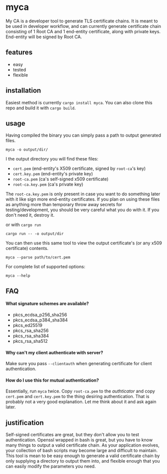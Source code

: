 # myca

My CA is a developer tool to generate TLS certificate chains. It is
meant to be used in developer workflow, and can currently generate
certificate chain consisting of 1 Root CA and 1 end-entity
certificate, along with private keys. End-entity will be
signed by Root CA.

## features

  * easy
  * tested
  * flexible

## installation
Easiest method is currently `cargo install myca`. You can also clone
this repo and build it with `cargo build`.

## usage
Having compiled the binary you can simply pass a path to output
generated files.

	myca -o output/dir/

I the output directory you will find these files:

  * `cert.pem`  (end-entity's X509 certificate, signed by `root-ca`'s key)
  * `cert.key.pem` (end-entity's private key)
  * `root-ca.pem` (ca's self-signed x509 certificate)
  * `root-ca.key.pem` (ca's private key)

The `root-ca.key.pem` is only present in case you want to do something
later with it like sign more end-entity certificates. If you plan on
using these files as anything more than temporary throw away secrets
for testing/development, you should be very careful what you do with
it. If you don't need it, destroy it.

or with `cargo run`

	cargo run -- -o output/dir

You can then use this same tool to view the output certificate's (or
any x509 certificate) contents.

	myca --parse path/to/cert.pem

For complete list of supported options:

	myca --help

## FAQ

#### What signature schemes are available?

  * pkcs\_ecdsa\_p256\_sha256
  * pkcs\_ecdsa\_p384\_sha384
  * pkcs\_ed25519
  * pkcs\_rsa\_sha256
  * pkcs\_rsa\_sha384
  * pkcs\_rsa\_sha512

#### Why can't my client authenticate with server?

Make sure you pass `--clientauth` when generating certificate for
client authentication.

#### How do I use this for mutual authentication?

Essentially, run `myca` twice. Copy `root-ca.pem` to the *authticator*
and copy `cert.pem` and `cert.key.pem` to the thing desiring
authentication. That is probably not a very good explanation. Let me
think about it and ask again later.
## justification

Self-signed certificates are great, but they don't allow you to test
authentication. Openssl wrapped in bash is great, but you have to know
many things to output a valid certificate chain. As your application
evolves, your collection of bash scripts may become large and
difficult to maintain. This tool is mean to be easy enough to generate
a valid certificate chain by only supplying a directory to output them
into, and flexible enough that you can easily modify the parameters
you need.
